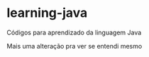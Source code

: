 # learning-java
Códigos para aprendizado da linguagem Java

Mais uma alteração pra ver se entendi mesmo